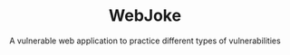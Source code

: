 <h1 align="center">WebJoke</h1>
<p align="center">A vulnerable web application to practice different types of vulnerabilities</p>

